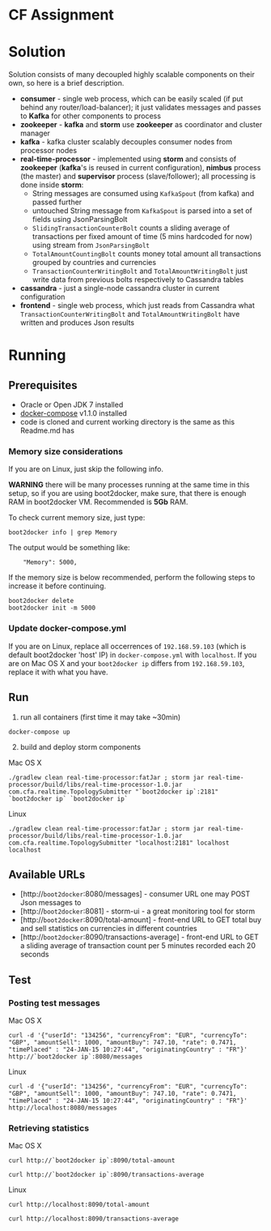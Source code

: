 # CF Assignment

# Solution

Solution consists of many decoupled highly scalable components on their own, so here is a brief description.

- **consumer** - single web process, which can be easily scaled (if put behind any router/load-balancer); it just validates messages and passes to **Kafka** for other components to process
- **zookeeper** - **kafka** and **storm** use **zookeeper** as coordinator and cluster manager
- **kafka** - kafka cluster scalably decouples consumer nodes from processor nodes
- **real-time-processor** - implemented using **storm** and consists of **zookeeper** (**kafka**'s is reused in current configuration), **nimbus** process (the master) and **supervisor** process (slave/follower); all processing is done inside **storm**:
  - String messages are consumed using `KafkaSpout` (from kafka) and passed further
  - untouched String message from `KafkaSpout` is parsed into a set of fields using JsonParsingBolt
  - `SlidingTransactionCounterBolt` counts a sliding average of transactions per fixed amount of time (5 mins hardcoded for now) using stream from `JsonParsingBolt`
  - `TotalAmountCountingBolt` counts money total amount all transactions grouped by countries and currencies
  - `TransactionCounterWritingBolt` and `TotalAmountWritingBolt` just write data from previous bolts respectively to Cassandra tables
- **cassandra** - just a single-node cassandra cluster in current configuration
- **frontend** - single web process, which just reads from Cassandra what `TransactionCounterWritingBolt` and `TotalAmountWritingBolt` have written and produces Json results

# Running

## Prerequisites

 - Oracle or Open JDK 7 installed
 - [docker-compose](https://docs.docker.com/compose/install/) v1.1.0 installed
 - code is cloned and current working directory is the same as this Readme.md has

### Memory size considerations

If you are on Linux, just skip the following info.

**WARNING** there will be many processes running at the same time in this setup, so if you are using boot2docker, make sure, that there is enough RAM in boot2docker VM. Recommended is **5Gb** RAM.

To check current memory size, just type:
```
boot2docker info | grep Memory
```
The output would be something like:
```
    "Memory": 5000,
```

If the memory size is below recommended, perform the following steps to increase it before continuing.
```
boot2docker delete
boot2docker init -m 5000
```

### Update docker-compose.yml

If you are on Linux, replace all occerrences of `192.168.59.103` (which is default boot2docker 'host' IP) in `docker-compose.yml` with `localhost`. 
If you are on Mac OS X and your `boot2docker ip` differs from `192.168.59.103`, replace it with what you have.

## Run

1) run all containers (first time it may take ~30min)
```
docker-compose up
```

2) build and deploy storm components

Mac OS X
```
./gradlew clean real-time-processor:fatJar ; storm jar real-time-processor/build/libs/real-time-processor-1.0.jar com.cfa.realtime.TopologySubmitter "`boot2docker ip`:2181" `boot2docker ip` `boot2docker ip`
```

Linux
```
./gradlew clean real-time-processor:fatJar ; storm jar real-time-processor/build/libs/real-time-processor-1.0.jar com.cfa.realtime.TopologySubmitter "localhost:2181" localhost localhost
```

## Available URLs

 - [http://`boot2docker`:8080/messages] - consumer URL one may POST Json messages to
 - [http://`boot2docker`:8081] - storm-ui - a great monitoring tool for storm
 - [http://`boot2docker`:8090/total-amount] - front-end URL to GET total buy and sell statistics on currencies in different countries
 - [http://`boot2docker`:8090/transactions-average] - front-end URL to GET a sliding average of transaction count per 5 minutes recorded each 20 seconds

## Test

### Posting test messages

Mac OS X
```
curl -d '{"userId": "134256", "currencyFrom": "EUR", "currencyTo": "GBP", "amountSell": 1000, "amountBuy": 747.10, "rate": 0.7471, "timePlaced" : "24-JAN-15 10:27:44", "originatingCountry" : "FR"}' http://`boot2docker ip`:8080/messages
```

Linux
```
curl -d '{"userId": "134256", "currencyFrom": "EUR", "currencyTo": "GBP", "amountSell": 1000, "amountBuy": 747.10, "rate": 0.7471, "timePlaced" : "24-JAN-15 10:27:44", "originatingCountry" : "FR"}' http://localhost:8080/messages
```

### Retrieving statistics

Mac OS X
```
curl http://`boot2docker ip`:8090/total-amount
```
```
curl http://`boot2docker ip`:8090/transactions-average
```

Linux
```
curl http://localhost:8090/total-amount
```
```
curl http://localhost:8090/transactions-average
```
